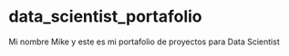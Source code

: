 # data_scientist_portafolio
Mi nombre Mike y este es mi portafolio de proyectos para Data Scientist
